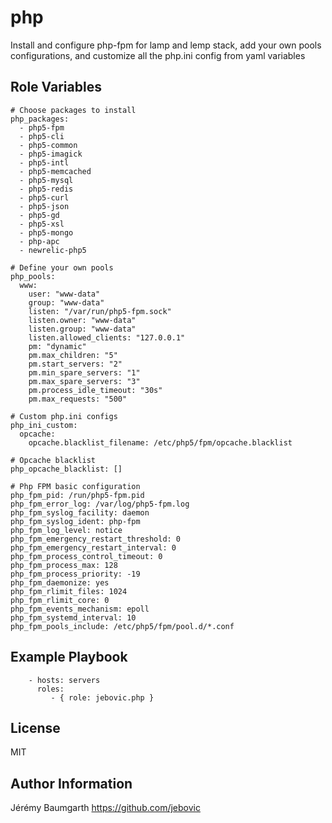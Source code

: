 php
===

Install and configure php-fpm for lamp and lemp stack, add your own pools configurations, and customize all the php.ini config from yaml variables

Role Variables
--------------

```
# Choose packages to install
php_packages:
  - php5-fpm
  - php5-cli
  - php5-common
  - php5-imagick
  - php5-intl
  - php5-memcached
  - php5-mysql
  - php5-redis
  - php5-curl
  - php5-json
  - php5-gd
  - php5-xsl
  - php5-mongo
  - php-apc
  - newrelic-php5

# Define your own pools
php_pools:
  www:
    user: "www-data"
    group: "www-data"
    listen: "/var/run/php5-fpm.sock"
    listen.owner: "www-data"
    listen.group: "www-data"
    listen.allowed_clients: "127.0.0.1"
    pm: "dynamic"
    pm.max_children: "5"
    pm.start_servers: "2"
    pm.min_spare_servers: "1"
    pm.max_spare_servers: "3"
    pm.process_idle_timeout: "30s"
    pm.max_requests: "500"

# Custom php.ini configs
php_ini_custom:
  opcache:
    opcache.blacklist_filename: /etc/php5/fpm/opcache.blacklist

# Opcache blacklist
php_opcache_blacklist: []

# Php FPM basic configuration
php_fpm_pid: /run/php5-fpm.pid
php_fpm_error_log: /var/log/php5-fpm.log
php_fpm_syslog_facility: daemon
php_fpm_syslog_ident: php-fpm
php_fpm_log_level: notice
php_fpm_emergency_restart_threshold: 0
php_fpm_emergency_restart_interval: 0
php_fpm_process_control_timeout: 0
php_fpm_process_max: 128
php_fpm_process_priority: -19
php_fpm_daemonize: yes
php_fpm_rlimit_files: 1024
php_fpm_rlimit_core: 0
php_fpm_events_mechanism: epoll
php_fpm_systemd_interval: 10
php_fpm_pools_include: /etc/php5/fpm/pool.d/*.conf
```

Example Playbook
----------------

```
    - hosts: servers
      roles:
         - { role: jebovic.php }
```

License
-------

MIT

Author Information
------------------

Jérémy Baumgarth https://github.com/jebovic
